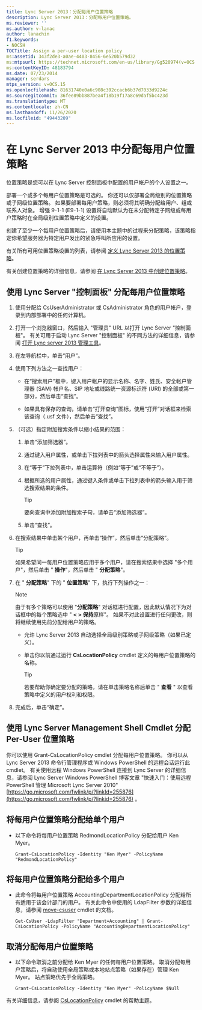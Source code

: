 ```yaml
---
title: Lync Server 2013：分配每用户位置策略
description: Lync Server 2013：分配每用户位置策略。
ms.reviewer: ''
ms.author: v-lanac
author: lanachin
f1.keywords:
- NOCSH
TOCTitle: Assign a per-user location policy
ms:assetid: 343f2de3-a0ae-4403-8456-6e520b579d32
ms:mtpsurl: https://technet.microsoft.com/en-us/library/Gg520974(v=OCS.15)
ms:contentKeyID: 48183794
ms.date: 07/23/2014
manager: serdars
mtps_version: v=OCS.15
ms.openlocfilehash: 81631740e0a6c908c392ccacb6b37d7033d9224c
ms.sourcegitcommit: 36fee89bb887bea4f18b19f17a8c69daf5bc423d
ms.translationtype: MT
ms.contentlocale: zh-CN
ms.lasthandoff: 11/26/2020
ms.locfileid: "49443209"
---
```

# <a name="assign-a-per-user-location-policy-in-lync-server-2013"></a>在 Lync Server 2013 中分配每用户位置策略

 


位置策略是您可以在 Lync Server 控制面板中配置的用户帐户的个人设置之一。

部署一个或多个每用户位置策略是可选的。 你还可以仅部署全局级别的位置策略或子网级位置策略。 如果要部署每用户策略，则必须将其明确分配给用户、组或联系人对象。 增强 9-1-1 (E9-1-1) 设置将自动默认为在未分配特定子网级或每用户策略时在全局级别位置策略中定义的设置。

创建了至少一个每用户位置策略后，请使用本主题中的过程来分配策略，该策略指定你希望服务器为特定用户发出的紧急呼叫所应用的设置。

有关所有可用位置策略设置的列表，请参阅 [定义 Lync Server 2013 的位置策略](lync-server-2013-defining-the-location-policy.md)。

有关创建位置策略的详细信息，请参阅 [在 Lync Server 2013 中创建位置策略](lync-server-2013-create-location-policies.md)。

## <a name="to-assign-a-per-user-location-policy-with-the-lync-server-control-panel"></a>使用 Lync Server "控制面板" 分配每用户位置策略

1.  使用分配给 CsUserAdministrator 或 CsAdministrator 角色的用户帐户，登录到内部部署中的任何计算机。

2.  打开一个浏览器窗口，然后输入 "管理员" URL 以打开 Lync Server "控制面板"。 有关可用于启动 Lync Server "控制面板" 的不同方法的详细信息，请参阅 [打开 Lync server 2013 管理工具](lync-server-2013-open-lync-server-administrative-tools.md)。

3.  在左导航栏中，单击“用户”。

4.  使用下列方法之一查找用户：
    
      - 在“搜索用户”框中，键入用户帐户的显示名称、名字、姓氏、安全帐户管理器 (SAM) 帐户名、SIP 地址或线路统一资源标识符 (URI) 的全部或第一部分，然后单击“查找”。
    
      - 如果具有保存的查询，请单击“打开查询”图标，使用“打开”对话框来检索该查询（.usf 文件），然后单击“查找”。

5.  （可选）指定附加搜索条件以缩小结果的范围：
    
    1.  单击“添加筛选器”。
    
    2.  通过键入用户属性，或单击下拉列表中的箭头选择属性来输入用户属性。
    
    3.  在“等于”下拉列表中，单击运算符（例如“等于”或“不等于”）。
    
    4.  根据所选的用户属性，通过键入条件或单击下拉列表中的箭头输入用于筛选搜索结果的条件。
        

        > [!TIP]  
        > 要向查询中添加附加搜索子句，请单击“添加筛选器”<STRONG></STRONG>。

    
    5.  单击“查找”。

6.  在搜索结果中单击某个用户，再单击“操作”，然后单击“分配策略”。
    

    > [!TIP]  
    > 如果希望同一每用户位置策略应用于多个用户，请在搜索结果中选择 "多个用户"，然后单击 " <STRONG>操作</STRONG>"，然后单击 " <STRONG>分配策略</STRONG>"。



7.  在 " **分配策略**" 下的 " **位置策略**" 下，执行下列操作之一：
    

    > [!NOTE]  
    > 由于有多个策略可以使用 "<STRONG>分配策略</STRONG>" 对话框进行配置，因此默认情况下为对话框中的每个策略选中 " <STRONG> &lt; &gt; 保持</STRONG>原样"。 如果不对此设置进行任何更改，则将继续使用先前分配给用户的策略。

    
      - 允许 Lync Server 2013 自动选择全局级别策略或子网级策略（如果已定义）。
    
      - 单击你以前通过运行 **CsLocationPolicy** cmdlet 定义的每用户位置策略的名称。
        

        > [!TIP]  
        > 若要帮助你确定要分配的策略，请在单击策略名称后单击 " <STRONG>查看</STRONG> " 以查看策略中定义的用户权利和权限。



8.  完成后，单击“确定”。

## <a name="assigning-a-per-user-location-policy-by-using-lync-server-management-shell-cmdlets"></a>使用 Lync Server Management Shell Cmdlet 分配 Per-User 位置策略

你可以使用 Grant-CsLocationPolicy cmdlet 分配每用户位置策略。 你可以从 Lync Server 2013 命令行管理程序或 Windows PowerShell 的远程会话运行此 cmdlet。 有关使用远程 Windows PowerShell 连接到 Lync Server 的详细信息，请参阅 Lync Server Windows PowerShell 博客文章 "快速入门：使用远程 PowerShell 管理 Microsoft Lync Server 2010" [https://go.microsoft.com/fwlink/p/?linkId=255876](https://go.microsoft.com/fwlink/p/?linkid=255876) 。

## <a name="to-assign-a-per-user-location-policy-to-a-single-user"></a>将每用户位置策略分配给单个用户

  - 以下命令将每用户位置策略 RedmondLocationPolicy 分配给用户 Ken Myer。
    
        Grant-CsLocationPolicy -Identity "Ken Myer" -PolicyName "RedmondLocationPolicy"

## <a name="to-assign-a-per-user-location-policy-to-multiple-users"></a>将每用户位置策略分配给多个用户

  - 此命令将每用户位置策略 AccountingDepartmentLocationPolicy 分配给所有适用于该会计部门的用户。 有关此命令中使用的 LdapFilter 参数的详细信息，请参阅 [move-csuser](https://technet.microsoft.com/library/gg398125\(v=ocs.15\)) cmdlet 的文档。
    
        Get-CsUser -LdapFilter "Department=Accounting" | Grant-CsLocationPolicy -PolicyName "AccountingDepartmentLocationPolicy"

## <a name="to-unassign-a-per-user-location-policy"></a>取消分配每用户位置策略

  - 以下命令取消之前分配给 Ken Myer 的任何每用户位置策略。 取消分配每用户策略后，将自动使用全局策略或本地站点策略（如果存在）管理 Ken Myer。 站点策略优先于全局策略。
    
        Grant-CsLocationPolicy -Identity "Ken Myer" -PolicyName $Null

有关详细信息，请参阅 [CsLocationPolicy](https://technet.microsoft.com/library/gg413049\(v=ocs.15\)) cmdlet 的帮助主题。

